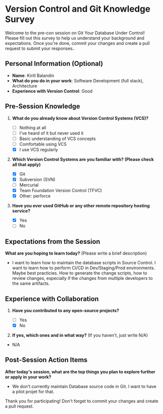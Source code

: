# Version Control and Git Knowledge Survey

Welcome to the pre-con session on Git Your Database Under Control! Please fill out this survey to help us understand your background and expectations. Once you're done, commit your changes and create a pull request to submit your responses..

## Personal Information (Optional)

- **Name**: Kirill Balandin
- **What do you do in your work**: Software Development (full stack), Architecture
- **Experience with Version Control**: Good

## Pre-Session Knowledge

1. **What do you already know about Version Control Systems (VCS)?**

   - [ ] Nothing at all
   - [ ] I've heard of it but never used it
   - [ ] Basic understanding of VCS concepts
   - [ ] Comfortable using VCS
   - [x] I use VCS regularly

2. **Which Version Control Systems are you familiar with? (Please check all that apply)**

   - [x] Git
   - [x] Subversion (SVN)
   - [ ] Mercurial
   - [x] Team Foundation Version Control (TFVC)
   - [x] Other: perforce

3. **Have you ever used GitHub or any other remote repository hosting service?**
   - [x] Yes
   - [ ] No

## Expectations from the Session

**What are you hoping to learn today?** (Please write a brief description)

- I want to learn how to maintain the database scripts in Source Control.
I want to learn how to perform CI/CD in Dev/Staging/Prod environments.
Maybe best practicies. 
How to generate the change scripts, how to review changes, especially if the changes from 
multiple developers to the same artifacts.

## Experience with Collaboration

1. **Have you contributed to any open-source projects?**

   - [ ] Yes
   - [X] No

2. **If yes, which ones and in what way?** (If you haven't, just write N/A)

- N/A

## Post-Session Action Items

**After today's session, what are the top things you plan to explore further or apply in your work?**

- We don't currently maintain Database source code in Git. I want to have a pilot projet for that.

Thank you for participating! Don't forget to commit your changes and create a pull request.
